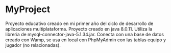 # MyProject
Proyecto educativo creado en mi primer año del ciclo de desarrollo de aplicaciones multiplataforma.
Proyecto creado en java 8.0.11.
Utiliza la libreria de mysql-connector-java-5.1.34.jar.
Conecta con una base de datos creado con Wamp, se usa en local con PhpMyAdmin con las tablas equipo y jugador (no relacionadas).
